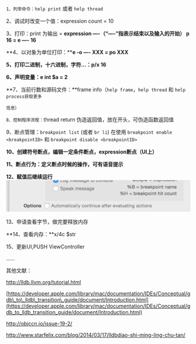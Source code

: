 `1、列举命令：help print` 或者 `help thread`

2、调试时改变一个值：expression count = 10

3、打印：print 为输出 = **expression —-（“—-”指表示结束以及输入的开始） p 16 = e —- 16**

**4、以对象为单位打印：****e -o —- XXX = po XXX**

**5、打印二进制，十六进制，字符…：p/x 16**

**6、声明变量：e int $a = 2**

**7、当前行数和源码文件：**frame info（`help frame`，`help thread` 和 `help process获取更多`

`信息）`

`8、控制程序流程：`thread return 伪造返回值，放在开头，可伪造函数返回值

9、断点管理：`breakpoint list` (或者 `br li`) 在使用 `breakpoint enable <breakpointID>` 和 `breakpoint disable <breakpointID>`

**10、创建符号断点，编辑一定条件断点，expression断点（UI上）**

**11、断点行为：定义断点时候的操作，可有语音提示**

**12、赋值后继续运行**![](resources/EA3D182BCCAFE70F577F99B2F33A3201.jpg)

13、申请查看字节，做完要释放内存

**14、查看内存：**x/4c $str

15、更新UI,PUSH ViewController

……

其他文献：

<http://lldb.llvm.org/tutorial.html>

[https://developer.apple.com/library/mac/documentation/IDEs/Conceptual/gdb\_to\_lldb\_transition\_guide/document/Introduction.html](https://developer.apple.com/library/mac/documentation/IDEs/Conceptual/gdb_to_lldb_transition_guide/document/Introduction.html)

<http://objccn.io/issue-19-2/>

<http://www.starfelix.com/blog/2014/03/17/lldbdiao-shi-ming-ling-chu-tan/>

